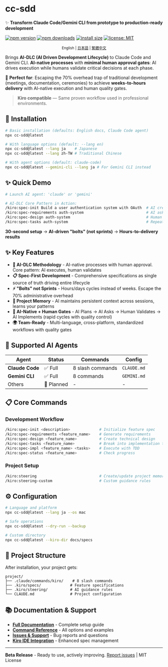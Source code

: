 # cc-sdd

✨ **Transform Claude Code/Gemini CLI from prototype to production-ready development**

<!-- npm badges -->
[![npm version](https://img.shields.io/npm/v/cc-sdd?logo=npm)](https://www.npmjs.com/package/cc-sdd?activeTab=readme)
[![npm downloads](https://img.shields.io/npm/dm/cc-sdd?logo=npm)](https://www.npmjs.com/package/cc-sdd)
[![install size](https://packagephobia.com/badge?p=cc-sdd)](https://packagephobia.com/result?p=cc-sdd)
[![license: MIT](https://img.shields.io/badge/license-MIT-green.svg)](LICENSE)

<div align="center"><sub>
English | <a href="https://github.com/gotalab/claude-code-spec/blob/main/tools/cc-sdd/README_ja.md">日本語</a> | <a href="https://github.com/gotalab/claude-code-spec/blob/main/tools/cc-sdd/README_zh-TW.md">繁體中文</a>
</sub></div>

Brings **AI-DLC (AI Driven Development Lifecycle)** to Claude Code and Gemini CLI. **AI-native processes** with **minimal human approval gates**: AI drives execution while humans validate critical decisions at each phase.

🎯 **Perfect for**: Escaping the 70% overhead trap of traditional development (meetings, documentation, ceremonies) to achieve **weeks-to-hours delivery** with AI-native execution and human quality gates.

> **Kiro compatible** — Same proven workflow used in professional environments.

## 🚀 Installation

```bash
# Basic installation (defaults: English docs, Claude Code agent)
npx cc-sdd@latest

# With language options (default: --lang en)
npx cc-sdd@latest --lang ja    # Japanese
npx cc-sdd@latest --lang zh-TW # Traditional Chinese

# With agent options (default: claude-code)
npx cc-sdd@latest --gemini-cli --lang ja # For Gemini CLI instead
```

## ✨ Quick Demo

```bash
# Launch AI agent: 'claude' or 'gemini'

# AI-DLC Core Pattern in Action:
/kiro:spec-init Build a user authentication system with OAuth  # AI creates plan
/kiro:spec-requirements auth-system                            # AI asks clarifying questions  
/kiro:spec-design auth-system                                  # Human validates, AI implements
/kiro:spec-tasks auth-system                                   # Repeat: Plan → Ask → Validate → Implement
```

**30-second setup** → **AI-driven "bolts" (not sprints)** → **Hours-to-delivery results**

## ✨ Key Features

- **🚀 AI-DLC Methodology** - AI-native processes with human approval. Core pattern: AI executes, human validates
- **📋 Spec-First Development** - Comprehensive specifications as single source of truth driving entire lifecycle
- **⚡ "Bolts" not Sprints** - Hours/days cycles instead of weeks. Escape the 70% administrative overhead
- **🧠 Project Memory** - AI maintains persistent context across sessions, learns your patterns  
- **🔄 AI-Native + Human Gates** - AI Plans → AI Asks → Human Validates → AI Implements (rapid cycles with quality control)
- **🌍 Team-Ready** - Multi-language, cross-platform, standardized workflows with quality gates

## 🤖 Supported AI Agents

| Agent | Status | Commands | Config |
|-------|--------|----------|--------|
| **Claude Code** | ✅ Full | 8 slash commands | `CLAUDE.md` |
| **Gemini CLI** | ✅ Full | 8 commands | `GEMINI.md` |
| Others | 📅 Planned | - | - |
 
## 📋 Core Commands

### Development Workflow
```bash
/kiro:spec-init <description>             # Initialize feature spec
/kiro:spec-requirements <feature_name>    # Generate requirements
/kiro:spec-design <feature_name>          # Create technical design  
/kiro:spec-tasks <feature_name>           # Break into implementation tasks
/kiro:spec-impl <feature_name> <tasks>    # Execute with TDD
/kiro:spec-status <feature_name>          # Check progress
```

### Project Setup
```bash
/kiro:steering                            # Create/update project memory
/kiro:steering-custom                     # Custom guidance rules
```

## ⚙️ Configuration

```bash
# Language and platform
npx cc-sdd@latest --lang ja --os mac

# Safe operations  
npx cc-sdd@latest --dry-run --backup

# Custom directory
npx cc-sdd@latest --kiro-dir docs/specs
```

## 📁 Project Structure

After installation, your project gets:

```
project/
├── .claude/commands/kiro/    # 8 slash commands
├── .kiro/specs/             # Feature specifications
├── .kiro/steering/          # AI guidance rules
└── CLAUDE.md                # Project configuration
```

## 📚 Documentation & Support

- **[Full Documentation](https://github.com/gotalab/claude-code-spec/blob/main/README.md)** - Complete setup guide
- **[Command Reference](https://github.com/gotalab/claude-code-spec/docs)** - All options and examples  
- **[Issues & Support](https://github.com/gotalab/claude-code-spec/issues)** - Bug reports and questions
- **[Kiro IDE Integration](https://kiro.dev)** - Enhanced spec management

---

**Beta Release** - Ready to use, actively improving. [Report issues](https://github.com/gotalab/claude-code-spec/issues) | MIT License
